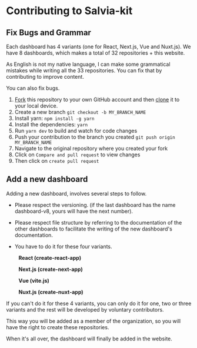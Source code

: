 # Contributing to Salvia-kit

## Fix Bugs and Grammar

Each dashboard has 4 variants (one for React, Next.js, Vue and Nuxt.js). We have 8 dashboards, which makes a total of 32 repositories + this website.

As English is not my native language, I can make some grammatical mistakes while writing all the 33 repositories. You can fix that by contributing to improve content.

You can also fix bugs.

1. [Fork](https://help.github.com/articles/fork-a-repo/) this repository to your own GitHub account and then [clone](https://help.github.com/articles/cloning-a-repository/) it to your local device.
2. Create a new branch `git checkout -b MY_BRANCH_NAME`
3. Install yarn: `npm install -g yarn`
4. Install the dependencies: `yarn`
5. Run `yarn dev` to build and watch for code changes
6. Push your contribution to the branch you created `git push origin MY_BRANCH_NAME`
7. Navigate to the original repository where you created your fork
8. Click on `Compare and pull request` to view changes
9. Then click on `create pull request`

## Add a new dashboard

Adding a new dashboard, involves several steps to follow.

- Please respect the versioning. (if the last dashboard has the name dashboard-v8, yours will have the next number).


- Please respect file structure by referring to the documentation of the other dashboards to facilitate the writing of the new dashboard's documentation.


- You have to do it for these four variants.<p style="padding-left: 10px; font-weight: bold">React (create-react-app)</p><p style="padding-left: 10px; font-weight: bold">Next.js (create-next-app)</p><p style="padding-left: 10px; font-weight: bold">Vue (vite.js)</p><p style="padding-left: 10px; font-weight: bold">Nuxt.js (create-nuxt-app)</p>

If you can't do it for these 4 variants, you can only do it for one, two or three variants and the rest will be developed by voluntary contributors.

This way you will be added as a member of the organization, so you will have the right to create these repositories.

When it's all over, the dashboard will finally be added in the website.
